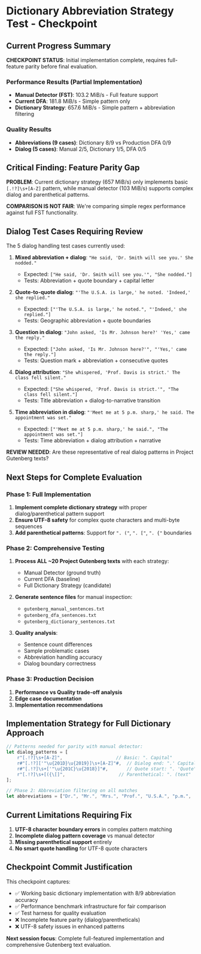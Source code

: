 # Dictionary Abbreviation Strategy Test - Checkpoint

## Current Progress Summary

**CHECKPOINT STATUS**: Initial implementation complete, requires full-feature parity before final evaluation.

### Performance Results (Partial Implementation)
- **Manual Detector (FST)**: 103.2 MiB/s - Full feature support
- **Current DFA**: 181.8 MiB/s - Simple pattern only  
- **Dictionary Strategy**: 657.6 MiB/s - Simple pattern + abbreviation filtering

### Quality Results 
- **Abbreviations (9 cases)**: Dictionary 8/9 vs Production DFA 0/9
- **Dialog (5 cases)**: Manual 2/5, Dictionary 1/5, DFA 0/5

## Critical Finding: Feature Parity Gap

**PROBLEM**: Current dictionary strategy (657 MiB/s) only implements basic `[.!?]\s+[A-Z]` pattern, while manual detector (103 MiB/s) supports complex dialog and parenthetical patterns.

**COMPARISON IS NOT FAIR**: We're comparing simple regex performance against full FST functionality.

## Dialog Test Cases Requiring Review

The 5 dialog handling test cases currently used:

1. **Mixed abbreviation + dialog**: `"He said, 'Dr. Smith will see you.' She nodded."`
   - Expected: `["He said, 'Dr. Smith will see you.'", "She nodded."]`
   - Tests: Abbreviation + quote boundary + capital letter

2. **Quote-to-quote dialog**: `"'The U.S.A. is large,' he noted. 'Indeed,' she replied."`
   - Expected: `["'The U.S.A. is large,' he noted.", "'Indeed,' she replied."]`
   - Tests: Geographic abbreviation + quote boundaries

3. **Question in dialog**: `"John asked, 'Is Mr. Johnson here?' 'Yes,' came the reply."`
   - Expected: `["John asked, 'Is Mr. Johnson here?'", "'Yes,' came the reply."]`
   - Tests: Question mark + abbreviation + consecutive quotes

4. **Dialog attribution**: `"She whispered, 'Prof. Davis is strict.' The class fell silent."`
   - Expected: `["She whispered, 'Prof. Davis is strict.'", "The class fell silent."]`
   - Tests: Title abbreviation + dialog-to-narrative transition

5. **Time abbreviation in dialog**: `"'Meet me at 5 p.m. sharp,' he said. The appointment was set."`
   - Expected: `["'Meet me at 5 p.m. sharp,' he said.", "The appointment was set."]`
   - Tests: Time abbreviation + dialog attribution + narrative

**REVIEW NEEDED**: Are these representative of real dialog patterns in Project Gutenberg texts?

## Next Steps for Complete Evaluation

### Phase 1: Full Implementation
1. **Implement complete dictionary strategy** with proper dialog/parenthetical pattern support
2. **Ensure UTF-8 safety** for complex quote characters and multi-byte sequences
3. **Add parenthetical patterns**: Support for `". ("`, `". ["`, `". {"` boundaries

### Phase 2: Comprehensive Testing
1. **Process ALL ~20 Project Gutenberg texts** with each strategy:
   - Manual Detector (ground truth)
   - Current DFA (baseline)
   - Full Dictionary Strategy (candidate)

2. **Generate sentence files** for manual inspection:
   - `gutenberg_manual_sentences.txt`
   - `gutenberg_dfa_sentences.txt` 
   - `gutenberg_dictionary_sentences.txt`

3. **Quality analysis**:
   - Sentence count differences
   - Sample problematic cases
   - Abbreviation handling accuracy
   - Dialog boundary correctness

### Phase 3: Production Decision
1. **Performance vs Quality trade-off analysis**
2. **Edge case documentation**
3. **Implementation recommendations**

## Implementation Strategy for Full Dictionary Approach

```rust
// Patterns needed for parity with manual detector:
let dialog_patterns = [
    r"[.!?]\s+[A-Z]",                    // Basic: ". Capital"
    r#"[.!?]['"\u{201D}\u{2019}]\s+[A-Z]"#,  // Dialog end: ".' Capital" 
    r#"[.!?]\s+['"\u{201C}\u{2018}]"#,       // Quote start: ". 'Quote"
    r"[.!?]\s+[({\[]",                    // Parenthetical: ". (text"
];

// Phase 2: Abbreviation filtering on all matches
let abbreviations = ["Dr.", "Mr.", "Mrs.", "Prof.", "U.S.A.", "p.m.", ...];
```

## Current Limitations Requiring Fix

1. **UTF-8 character boundary errors** in complex pattern matching
2. **Incomplete dialog pattern coverage** vs manual detector
3. **Missing parenthetical support** entirely
4. **No smart quote handling** for UTF-8 quote characters

## Checkpoint Commit Justification

This checkpoint captures:
- ✅ Working basic dictionary implementation with 8/9 abbreviation accuracy
- ✅ Performance benchmark infrastructure for fair comparison
- ✅ Test harness for quality evaluation
- ❌ Incomplete feature parity (dialog/parentheticals)
- ❌ UTF-8 safety issues in enhanced patterns

**Next session focus**: Complete full-featured implementation and comprehensive Gutenberg text evaluation.